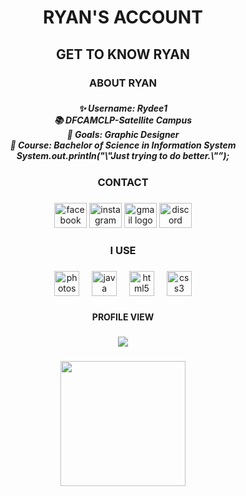 <h1 align="center">RYAN'S ACCOUNT</h1>

###

<h2 align="center">GET TO KNOW RYAN</h2>

###

<h3 align="center">ABOUT RYAN</h3>

###

<h5 align="center">✨ Username: Rydee1<br>📚 DFCAMCLP-Satellite Campus<br>🎯 Goals: Graphic Designer<br>🎲 Course: Bachelor of Science in Information System<br>System.out.println("\"Just trying to do better.\"”);</h5>

###

<h3 align="center">CONTACT</h3>

###

<div align="center">
  <img src="https://raw.githubusercontent.com/maurodesouza/profile-readme-generator/master/src/assets/icons/social/facebook/default.svg" width="52" height="40" alt="facebook logo"  />
  <img src="https://raw.githubusercontent.com/maurodesouza/profile-readme-generator/master/src/assets/icons/social/instagram/default.svg" width="52" height="40" alt="instagram logo"  />
  <img src="https://raw.githubusercontent.com/maurodesouza/profile-readme-generator/master/src/assets/icons/social/gmail/default.svg" width="52" height="40" alt="gmail logo"  />
  <img src="https://raw.githubusercontent.com/maurodesouza/profile-readme-generator/master/src/assets/icons/social/discord/default.svg" width="52" height="40" alt="discord logo"  />
</div>

###

<h3 align="center">I USE</h3>

###

<div align="center">
  <img src="https://cdn.jsdelivr.net/gh/devicons/devicon/icons/photoshop/photoshop-plain.svg" height="40" alt="photoshop logo"  />
  <img width="12" />
  <img src="https://cdn.jsdelivr.net/gh/devicons/devicon/icons/java/java-original.svg" height="40" alt="java logo"  />
  <img width="12" />
  <img src="https://cdn.jsdelivr.net/gh/devicons/devicon/icons/html5/html5-original.svg" height="40" alt="html5 logo"  />
  <img width="12" />
  <img src="https://cdn.jsdelivr.net/gh/devicons/devicon/icons/css3/css3-original.svg" height="40" alt="css3 logo"  />
</div>

###

<h4 align="center">PROFILE VIEW</h4>

###

<div align="center">
  <img src="https://profile-counter.glitch.me/Rydee1/count.svg?"  />
</div>

###

<div align="center">
  <img height="200" src="https://media.giphy.com/media/1pA8TwX8atOCnAtTbV/giphy.gif"  />
</div>

###
